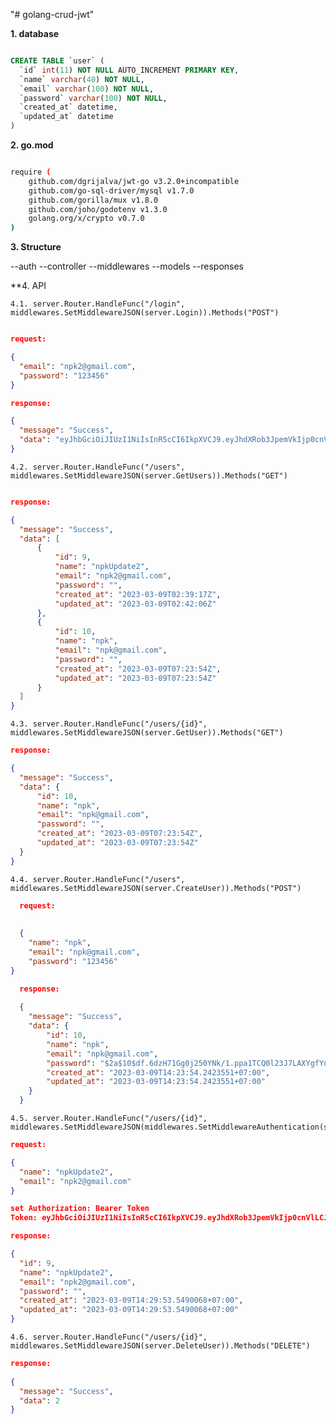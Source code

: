 "# golang-crud-jwt" 

**1. database**

```sql

CREATE TABLE `user` (
  `id` int(11) NOT NULL AUTO_INCREMENT PRIMARY KEY,
  `name` varchar(40) NOT NULL,
  `email` varchar(100) NOT NULL,
  `password` varchar(100) NOT NULL,
  `created_at` datetime,
  `updated_at` datetime
) 

```

**2. go.mod**

```bash

require (
	github.com/dgrijalva/jwt-go v3.2.0+incompatible
	github.com/go-sql-driver/mysql v1.7.0
	github.com/gorilla/mux v1.8.0
	github.com/joho/godotenv v1.3.0
	golang.org/x/crypto v0.7.0
)

```

**3. Structure**

--auth
--controller
--middlewares
--models
--responses

**4. API


	4.1. server.Router.HandleFunc("/login", middlewares.SetMiddlewareJSON(server.Login)).Methods("POST")
  
  ```json
  
  request: 
  
  {
    "email": "npk2@gmail.com",
    "password": "123456"
  }
  
  response: 
  
  {
    "message": "Success",
    "data": "eyJhbGciOiJIUzI1NiIsInR5cCI6IkpXVCJ9.eyJhdXRob3JpemVkIjp0cnVlLCJleHAiOjE2NzgzNTA1MTAsInVzZXJfaWQiOjl9.f3nIncrf-6jTkL21CTZ2uCTvGSogXqv87rVXuYy-bgc"
}

```

	4.2. server.Router.HandleFunc("/users", middlewares.SetMiddlewareJSON(server.GetUsers)).Methods("GET")
  
  
  ```json
  
 response:
 
  {
    "message": "Success",
    "data": [
        {
            "id": 9,
            "name": "npkUpdate2",
            "email": "npk2@gmail.com",
            "password": "",
            "created_at": "2023-03-09T02:39:17Z",
            "updated_at": "2023-03-09T02:42:06Z"
        },
        {
            "id": 10,
            "name": "npk",
            "email": "npk@gmail.com",
            "password": "",
            "created_at": "2023-03-09T07:23:54Z",
            "updated_at": "2023-03-09T07:23:54Z"
        }
    ]
}

```
  
	4.3. server.Router.HandleFunc("/users/{id}", middlewares.SetMiddlewareJSON(server.GetUser)).Methods("GET")
  
  ```json
  response:
  
  {
    "message": "Success",
    "data": {
        "id": 10,
        "name": "npk",
        "email": "npk@gmail.com",
        "password": "",
        "created_at": "2023-03-09T07:23:54Z",
        "updated_at": "2023-03-09T07:23:54Z"
    }
}
```
 
	4.4. server.Router.HandleFunc("/users", middlewares.SetMiddlewareJSON(server.CreateUser)).Methods("POST")

```json
  request:
     
  
  {
    "name": "npk",
    "email": "npk@gmail.com",
    "password": "123456"
}

  response:
  
  {
    "message": "Success",
    "data": {
        "id": 10,
        "name": "npk",
        "email": "npk@gmail.com",
        "password": "$2a$10$df.6dzH71Gg0j250YNk/1.ppa1TCQ0l23J7LAXYgfYnKByK8FQeP2",
        "created_at": "2023-03-09T14:23:54.2423551+07:00",
        "updated_at": "2023-03-09T14:23:54.2423551+07:00"
    }
  }
```
 
	4.5. server.Router.HandleFunc("/users/{id}", middlewares.SetMiddlewareJSON(middlewares.SetMiddlewareAuthentication(server.UpdateUser))).Methods("PUT")
  
  ```json
  request:
  
  {
    "name": "npkUpdate2",
    "email": "npk2@gmail.com"
  }

  set Authorization: Bearer Token
  Token: eyJhbGciOiJIUzI1NiIsInR5cCI6IkpXVCJ9.eyJhdXRob3JpemVkIjp0cnVlLCJleHAiOjE2NzgzMzU4OTIsInVzZXJfaWQiOjl9.eE26o1FV80XvVM898qpO_Ns3ZA79455n93obgCpvH6U
  
  response: 
  
  {
    "id": 9,
    "name": "npkUpdate2",
    "email": "npk2@gmail.com",
    "password": "",
    "created_at": "2023-03-09T14:29:53.5490068+07:00",
    "updated_at": "2023-03-09T14:29:53.5490068+07:00"
}
```
  
	4.6. server.Router.HandleFunc("/users/{id}", middlewares.SetMiddlewareJSON(server.DeleteUser)).Methods("DELETE")
  
  ```json
response:
    
  {
    "message": "Success",
    "data": 2
  }

 ```

